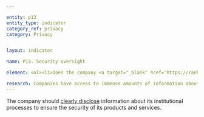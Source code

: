 ```yaml
---

entity: p13
entity_type: indicator
category_ref: privacy
category: Privacy


layout: indicator

name: P13. Security oversight

element: <ol><li>Does the company <a target="_blank" href="https://rankingdigitalrights.org/2018-indicators/#clearlydisclose">clearly disclose</a> that it has systems in place to limit and monitor employee access to user information?</li><li>Does the company <a target="_blank" href="https://rankingdigitalrights.org/2018-indicators/#clearlydisclose">clearly disclose</a> that it has a security team that conducts security audits on the company’s products and services?</li><li>Does the company <a target="_blank" href="https://rankingdigitalrights.org/2018-indicators/#clearlydisclose">clearly disclose</a> that it commissions third-party security audits on its products and services?</li></ol>

research: Companies have access to immense amounts of information about users and should take the highest possible measures to keep this information secure. Just as companies should clearly disclose their oversight processes related to freedom of expression and privacy, they should also provide information about their oversight processes for keeping user information secure. We therefore expect companies to clearly disclose that they have systems in place to limit and monitor employee access to user information. We also expect the company to clearly disclose that it deploys both internal and external security teams to conduct security audits on its products and services.</p><p><b>Potential sources:</b></p><ul><li>Company privacy policies</li><li>Company security guide</li></ul>
---
```


The company should <a target="_blank" href="https://rankingdigitalrights.org/2018-indicators/#clearlydisclose">clearly disclose</a> information about its institutional processes to ensure the security of its products and services.